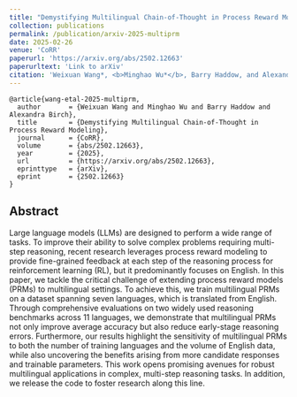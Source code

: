 ```yaml
---
title: "Demystifying Multilingual Chain-of-Thought in Process Reward Modeling"
collection: publications
permalink: /publication/arxiv-2025-multiprm
date: 2025-02-26
venue: 'CoRR'
paperurl: 'https://arxiv.org/abs/2502.12663'
paperurltext: 'Link to arXiv'
citation: 'Weixuan Wang*, <b>Minghao Wu*</b>, Barry Haddow, and Alexandra Birch. 2025. <a href="http://minghao-wu.github.io/files/papers/multiprm_arxiv_2025.pdf"><u>Demystifying Multilingual Chain-of-Thought in Process Reward Modeling</u></a>. In <i>CoRR</i>, abs/2502.12663.'
---
```


```
@article{wang-etal-2025-multiprm,
  author       = {Weixuan Wang and Minghao Wu and Barry Haddow and Alexandra Birch},
  title        = {Demystifying Multilingual Chain-of-Thought in Process Reward Modeling},
  journal      = {CoRR},
  volume       = {abs/2502.12663},
  year         = {2025},
  url          = {https://arxiv.org/abs/2502.12663},
  eprinttype   = {arXiv},
  eprint       = {2502.12663}
}
```

## Abstract
Large language models (LLMs) are designed to perform a wide range of tasks. To improve their ability to solve complex problems requiring multi-step reasoning, recent research leverages process reward modeling to provide fine-grained feedback at each step of the reasoning process for reinforcement learning (RL), but it predominantly focuses on English. In this paper, we tackle the critical challenge of extending process reward models (PRMs) to multilingual settings. To achieve this, we train multilingual PRMs on a dataset spanning seven languages, which is translated from English. Through comprehensive evaluations on two widely used reasoning benchmarks across 11 languages, we demonstrate that multilingual PRMs not only improve average accuracy but also reduce early-stage reasoning errors. Furthermore, our results highlight the sensitivity of multilingual PRMs to both the number of training languages and the volume of English data, while also uncovering the benefits arising from more candidate responses and trainable parameters. This work opens promising avenues for robust multilingual applications in complex, multi-step reasoning tasks. In addition, we release the code to foster research along this line.